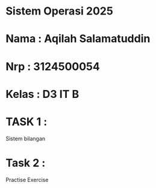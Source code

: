 # Sistem Operasi 2025
# Nama : Aqilah Salamatuddin
# Nrp : 3124500054
# Kelas : D3 IT B

# TASK 1 : 
Sistem bilangan
# Task 2 :
Practise Exercise

